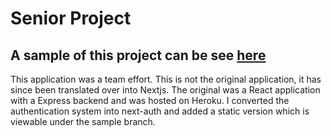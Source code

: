 # Senior Project
## A sample of this project can be see [here](http://p06-social-sample.s3-website-us-east-1.amazonaws.com)
This application was a team effort. 
This is not the original application, it has since been translated over into Nextjs. 
The original was a React application with a Express backend and was hosted on Heroku. 
I converted the authentication system into next-auth and added a static version which is viewable under the sample branch. 